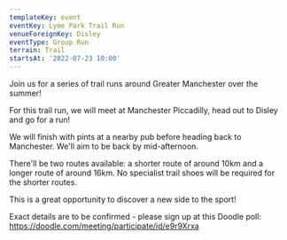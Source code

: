 ```yaml
---
templateKey: event
eventKey: Lyme Park Trail Run
venueForeignKey: Disley
eventType: Group Run
terrain: Trail
startsAt: '2022-07-23 10:00'
---
```

Join us for a series of trail runs around Greater Manchester over the summer!

For this trail run, we will meet at Manchester Piccadilly, head out to Disley and go for a run!

We will finish with pints at a nearby pub before heading back to Manchester. We'll aim to be back by mid-afternoon.

There'll be two routes available: a shorter route of around 10km and a longer route of around 16km. No specialist trail shoes will be required for the shorter routes.

This is a great opportunity to discover a new side to the sport!

Exact details are to be confirmed - please sign up at this Doodle poll: https://doodle.com/meeting/participate/id/e9r9Xrxa